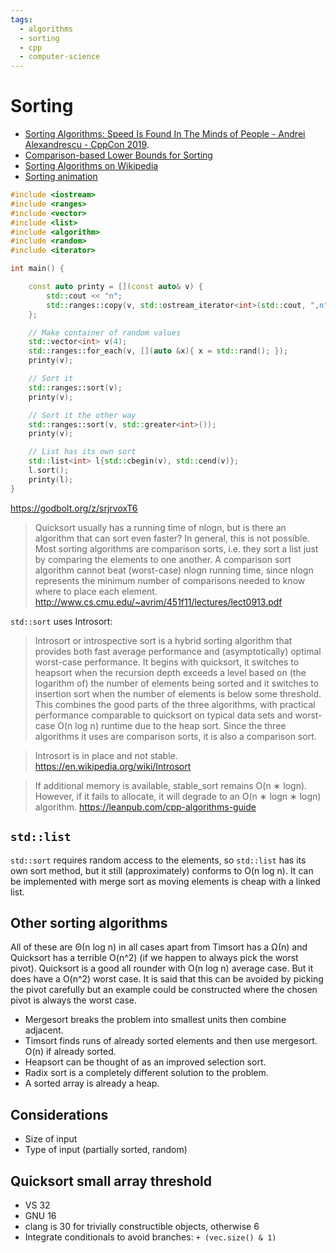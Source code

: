 ```yaml
---
tags:
  - algorithms
  - sorting
  - cpp
  - computer-science
---
```


# Sorting
- [Sorting Algorithms: Speed Is Found In The Minds of People - Andrei Alexandrescu - CppCon 2019](https://www.youtube.com/watch?v=FJJTYQYB1JQ).
- [Comparison-based Lower Bounds for Sorting](https://www.cs.cmu.edu/~avrim/451f11/lectures/lect0913.pdf)
- [Sorting Algorithms on Wikipedia](https://en.wikipedia.org/wiki/Sorting_algorithm)
- [Sorting animation](https://www.cs.usfca.edu/~galles/visualization/ComparisonSort.html)

```cpp
#include <iostream>
#include <ranges>
#include <vector>
#include <list>
#include <algorithm>
#include <random>
#include <iterator>

int main() {

	const auto printy = [](const auto& v) {
		std::cout << "n";
		std::ranges::copy(v, std::ostream_iterator<int>(std::cout, ",n"));
	};

	// Make container of random values
	std::vector<int> v(4);
	std::ranges::for_each(v, [](auto &x){ x = std::rand(); });
	printy(v);

	// Sort it
	std::ranges::sort(v);
	printy(v);

	// Sort it the other way
	std::ranges::sort(v, std::greater<int>());
	printy(v);

	// List has its own sort
	std::list<int> l{std::cbegin(v), std::cend(v)};
	l.sort();
	printy(l);
}
```

https://godbolt.org/z/srjrvoxT6

> Quicksort usually has a running time of nlogn, but is there an algorithm that
> can sort even faster? In general, this is not possible. Most sorting algorithms
> are comparison sorts, i.e. they sort a list just by comparing the elements to
> one another. A comparison sort algorithm cannot beat (worst-case) nlogn running
> time, since nlogn represents the minimum number of comparisons needed to know
> where to place each element.
http://www.cs.cmu.edu/~avrim/451f11/lectures/lect0913.pdf

`std::sort` uses Introsort:
> Introsort or introspective sort is a hybrid sorting algorithm that provides
> both fast average performance and (asymptotically) optimal worst-case
> performance. It begins with quicksort, it switches to heapsort when the
> recursion depth exceeds a level based on (the logarithm of) the number of
> elements being sorted and it switches to insertion sort when the number of
> elements is below some threshold. This combines the good parts of the three
> algorithms, with practical performance comparable to quicksort on typical
> data sets and worst-case O(n log n) runtime due to the heap sort. Since the
> three algorithms it uses are comparison sorts, it is also a comparison sort.

> Introsort is in place and not stable.
https://en.wikipedia.org/wiki/Introsort

> If additional memory is available, stable_sort remains O(n ∗ logn). However, if
it fails to allocate, it will degrade to an O(n ∗ logn ∗ logn) algorithm.
https://leanpub.com/cpp-algorithms-guide

## `std::list`
`std::sort` requires random access to the elements, so `std::list` has its own
sort method, but it still (approximately) conforms to O(n log n). It can be
implemented with merge sort as moving elements is cheap with a linked list.

## Other sorting algorithms
All of these are Θ(n log n) in all cases apart from Timsort has a Ω(n) and
Quicksort has a terrible O(n^2) (if we happen to always pick the worst pivot).
Quicksort is a good all rounder with O(n log n) average case. But it does have
a O(n^2) worst case. It is said that this can be avoided by picking the pivot
carefully but an example could be constructed where the chosen pivot is always
the worst case.

- Mergesort breaks the problem into smallest units then combine adjacent.
- Timsort finds runs of already sorted elements and then use mergesort. O(n) if already sorted.
- Heapsort can be thought of as an improved selection sort.
- Radix sort is a completely different solution to the problem.
- A sorted array is already a heap.

## Considerations
- Size of input
- Type of input (partially sorted, random)

## Quicksort small array threshold
- VS 32
- GNU 16
- clang is 30 for trivially constructible objects, otherwise 6
- Integrate conditionals to avoid branches: `+ (vec.size() & 1)`

